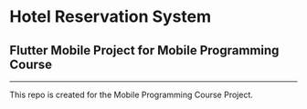 # Hotel Reservation System
## Flutter Mobile Project for Mobile Programming Course
-----------------------------------------------------------------

This repo is created for the Mobile Programming Course Project.

